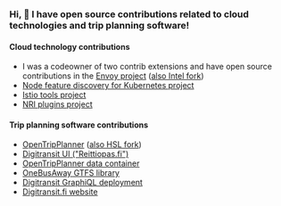 ### Hi, 👋 I have open source contributions related to cloud technologies and trip planning software!

#### Cloud technology contributions
- I was a codeowner of two contrib extensions and have open source contributions in the [Envoy project](https://github.com/envoyproxy/envoy) ([also Intel fork](https://github.com/intel/envoy))
- [Node feature discovery for Kubernetes project](https://github.com/kubernetes-sigs/node-feature-discovery)
- [Istio tools project](https://github.com/istio/tools)
- [NRI plugins project](https://github.com/containers/nri-plugins)

#### Trip planning software contributions
- [OpenTripPlanner](https://github.com/opentripplanner/OpenTripPlanner) ([also HSL fork](https://github.com/HSLdevcom/OpenTripPlanner))
- [Digitransit UI ("Reittiopas.fi")](https://github.com/HSLdevcom/digitransit-ui)
- [OpenTripPlanner data container](https://github.com/HSLdevcom/OpenTripPlanner-data-container)
- [OneBusAway GTFS library](https://github.com/OneBusAway/onebusaway-gtfs-modules)
- [Digitransit GraphiQL deployment](https://github.com/HSLdevcom/graphiql-deployment)
- [Digitransit.fi website](https://github.com/HSLdevcom/digitransit-site)
<!--
**VillePihlava/VillePihlava** is a ✨ _special_ ✨ repository because its `README.md` (this file) appears on your GitHub profile.

Here are some ideas to get you started:

- 🔭 I’m currently working on ...
- 🌱 I’m currently learning ...
- 👯 I’m looking to collaborate on ...
- 🤔 I’m looking for help with ...
- 💬 Ask me about ...
- 📫 How to reach me: ...
- 😄 Pronouns: ...
- ⚡ Fun fact: ...
-->
